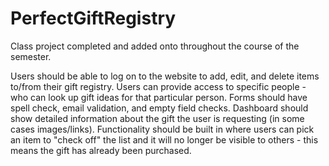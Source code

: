 # PerfectGiftRegistry

Class project completed and added onto throughout the course of the semester.

Users should be able to log on to the website to add, edit, and delete items to/from their gift registry.
Users can provide access to specific people - who can look up gift ideas for that particular person.
Forms should have spell check, email validation, and empty field checks.
Dashboard should show detailed information about the gift the user is requesting (in some cases images/links).
Functionality should be built in where users can pick an item to "check off" the list and it will no longer be visible to others - this means the gift has already been purchased.
